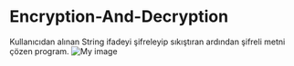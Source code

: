 # Encryption-And-Decryption
Kullanıcıdan alınan String ifadeyi şifreleyip sıkıştıran ardından şifreli metni çözen program.
![My image](https://resimag.com/p1/05c1d7b19cc3.png)
